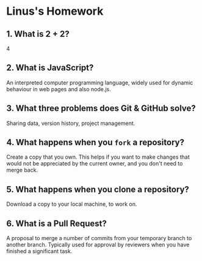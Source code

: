 # Linus's Homework

## 1. What is 2 + 2?

4

## 2. What is JavaScript?

An interpreted computer programming language, widely used for dynamic behaviour in web pages and also node.js.

## 3. What three problems does Git & GitHub solve?

Sharing data, version history, project management.

## 4. What happens when you `fork` a repository?

Create a copy that you own. This helps if you want to make changes that would not be appreciated by the current owner, and you don't need to merge back.

## 5. What happens when you clone a repository?

Download a copy to your local machine, to work on.

## 6. What is a Pull Request?

A proposal to merge a number of commits from your temporary branch to another branch. Typically used for approval by reviewers when you have finished a significant task.

